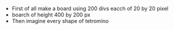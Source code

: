 - First of all make a board using 200 divs eacch of 20 by 20 pixel
- boarch of height 400 by 200 px 
- Then imagine every shape of tetromino

